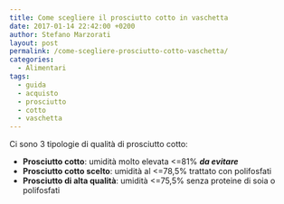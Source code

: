 ```yaml
---
title: Come scegliere il prosciutto cotto in vaschetta
date: 2017-01-14 22:42:00 +0200
author: Stefano Marzorati
layout: post
permalink: /come-scegliere-prosciutto-cotto-vaschetta/
categories:
  - Alimentari
tags:
  - guida
  - acquisto
  - prosciutto
  - cotto
  - vaschetta
---
```

Ci sono 3 tipologie di qualità di prosciutto cotto:   

* **Prosciutto cotto**: umidità molto elevata <=81% ***da evitare***   
* **Prosciutto cotto scelto**: umidità al <=78,5% trattato con polifosfati   
* **Prosciutto di alta qualità**: umidità <=75,5% senza proteine di soia o polifosfati   
